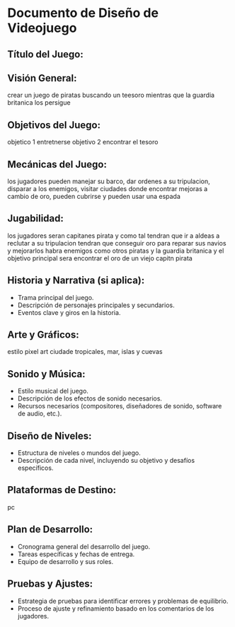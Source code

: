 # Documento de Diseño de Videojuego

## Título del Juego: 

## Visión General: 
crear un juego de piratas buscando un teesoro mientras que la guardia britanica los persigue

## Objetivos del Juego:
objetico 1 entretnerse
objetivo 2 encontrar el tesoro

## Mecánicas del Juego:
los jugadores pueden manejar su barco, dar ordenes a su tripulacion, disparar a los enemigos, visitar ciudades donde encontrar mejoras a cambio de oro, pueden cubrirse y pueden usar una espada

## Jugabilidad:
los jugadores seran capitanes pirata y como tal tendran que ir a aldeas a reclutar a su tripulacion tendran que conseguir oro para reparar sus navios y mejorarlos habra enemigos como otros piratas y la guardia britanica y el objetivo principal sera encontrar el oro de un viejo capitn pirata

## Historia y Narrativa (si aplica):
- Trama principal del juego.
- Descripción de personajes principales y secundarios.
- Eventos clave y giros en la historia.

## Arte y Gráficos:
estilo pixel art ciudade tropicales, mar, islas y cuevas

## Sonido y Música:
- Estilo musical del juego.
- Descripción de los efectos de sonido necesarios.
- Recursos necesarios (compositores, diseñadores de sonido, software de audio, etc.).

## Diseño de Niveles:
- Estructura de niveles o mundos del juego.
- Descripción de cada nivel, incluyendo su objetivo y desafíos específicos.

## Plataformas de Destino:
pc

## Plan de Desarrollo:
- Cronograma general del desarrollo del juego.
- Tareas específicas y fechas de entrega.
- Equipo de desarrollo y sus roles.

## Pruebas y Ajustes:
- Estrategia de pruebas para identificar errores y problemas de equilibrio.
- Proceso de ajuste y refinamiento basado en los comentarios de los jugadores.
